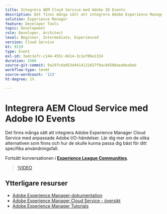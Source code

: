 ```yaml
---
title: Integrera AEM Cloud Service med Adobe IO Events
description: Det finns många sätt att integrera Adobe Experience Manager Cloud Service med anpassade Adobe I/O-händelser. Lär dig mer om de olika alternativen som finns och hur de skulle kunna passa dig bäst för ditt specifika användningsfall.
solution: Experience Manager
feature: Developer Tools
topic: Development
role: Developer, Architect
level: Beginner, Intermediate, Experienced
version: Cloud Service
kt: 9119
type: Event
exl-id: 3adc1efc-c144-455c-b614-3c1ef06e1324
duration: 1566
source-git-commit: 9a297cda953d4414131657f9ac84580aea0eabeb
workflow-type: tm+mt
source-wordcount: '113'
ht-degree: 1%

---
```


# Integrera AEM Cloud Service med Adobe IO Events

Det finns många sätt att integrera Adobe Experience Manager Cloud Service med anpassade Adobe I/O-händelser. Lär dig mer om de olika alternativen som finns och hur de skulle kunna passa dig bäst för ditt specifika användningsfall.

Fortsätt konversationen i **[Experience League Communities](https://adobe.ly/3ij0O1W)**.

>[!VIDEO](https://video.tv.adobe.com/v/337529/?quality=12&learn=on&hidetitle=true)

## Ytterligare resurser

- [Adobe Experience Manager-dokumentation](https://experienceleague.adobe.com/docs/experience-manager-cloud-service.html)
- [Adobe Experience Manager Cloud Service - översikt](https://experienceleague.adobe.com/docs/experience-manager-cloud-service/overview/home.html)
- [Adobe Experience Manager Tutorials](https://experienceleague.adobe.com/docs/experience-manager-tutorials.html)
